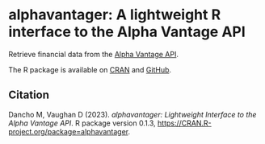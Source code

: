 # alphavantager: A lightweight R interface to the Alpha Vantage API

Retrieve financial data from the [Alpha Vantage API](https://www.alphavantage.co/documentation/).

The R package is available on [CRAN](https://cran.r-project.org/package=alphavantager) and [GitHub](https://github.com/business-science/alphavantager).

## Citation

Dancho M, Vaughan D (2023). _alphavantager:
Lightweight Interface to the Alpha Vantage API_. R
package version 0.1.3,
<https://CRAN.R-project.org/package=alphavantager>.
